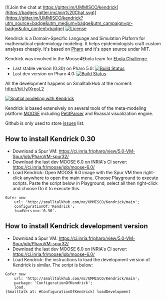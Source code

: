 [![Join the chat at https://gitter.im/UMMISCO/kendrick](https://badges.gitter.im/Join%20Chat.svg)](https://gitter.im/UMMISCO/kendrick?utm_source=badge&utm_medium=badge&utm_campaign=pr-badge&utm_content=badge)
[![License](https://img.shields.io/badge/license-MIT-blue.svg)](https://raw.githubusercontent.com/UMMISCO/kendrick/master/LICENSE)

Kendrick is a Domain-Specific Language and Simulation Plaform for mathematical epidemiology modeling. It helps epidemiologists craft custom analyses cheaply. It's based on [Pharo](http://www.pharo.org/) and it's open source under MIT.

Kendrick was involved in the Moose4Ebola team for [Ebola Challenge](https://www.hackerleague.org/hackathons/computing-for-ebola-challenge/hacks/moose4ebola).

* Last stable version (0.30) on Pharo 5.0: [![Build Status](https://ci.inria.fr/pharo-contribution/buildStatus/icon?job=Kendrick/PHARO=40,VERSION=stable,VM=vm)](https://ci.inria.fr/pharo-contribution/job/Kendrick/PHARO=40,VERSION=stable,VM=vm/)
* Last dev version on Pharo 4.0: [![Build Status](https://ci.inria.fr/pharo-contribution/job/Kendrick/PHARO=40,VERSION=development,VM=vm/badge/icon)](https://ci.inria.fr/pharo-contribution/job/Kendrick/PHARO=40,VERSION=development,VM=vm/)

All the development happens on SmalltalkHub at the moment: http://bit.ly/XrpsL2

[![Spatial modeling with Kendrick](https://fbcdn-sphotos-a-a.akamaihd.net/hphotos-ak-xpa1/t31.0-8/10603924_704650679621532_369168494419506567_o.png)](https://www.facebook.com/ObjectProfile/photos/a.341189379300999.82969.340543479365589/704650679621532/?type=1&theater)

Kendrick is based extensively on several tools of the meta-modeling platform [MOOSE](http://www.moosetechnology.org/) including [PetitParser](http://www.moosetechnology.org/tools/petitparser) and Roassal visualization engine.

Github is only used to store [issues](https://github.com/UMMISCO/Kendrick/issues) list.

## How to install Kendrick 0.30
* Download a Spur VM: https://ci.inria.fr/pharo/view/5.0-VM-Spur/job/PharoVM-spur32/
* Download the last dev MOOSE 6.0 on INRIA's CI server: https://ci.inria.fr/moose/job/moose-6.0/
* Load Kendrick: Open MOOSE 6.0 image with the Spur VM then right-click anywhere to open the main menu. Choose Playground to execute scripts. Paste the script below in Playground, select all then right-click and choose Do it to execute this.

```Smalltalk
Gofer new
    url: 'http://smalltalkhub.com/mc/UMMISCO/Kendrick/main';
    configurationOf:'Kendrick';
    loadVersion:'0.30'.
````

## How to install Kendrick development version
* Download a Spur VM: https://ci.inria.fr/pharo/view/5.0-VM-Spur/job/PharoVM-spur32/
* Download the last dev MOOSE 6.0 on INRIA's CI server: https://ci.inria.fr/moose/job/moose-6.0/
* Load Kendrick: the instructions to load the development version of Kendrick is similar. The script is below:

```Smalltalk
Gofer new
    url: 'http://smalltalkhub.com/mc/UMMISCO/Kendrick/main';
    package: 'ConfigurationOfKendrick';
    load.
(Smalltalk at: #ConfigurationOfKendrick) loadDevelopment
````

